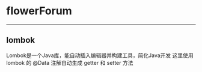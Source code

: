 # flowerForum

---

## lombok
Lombok是一个Java库，能自动插入编辑器并构建工具，简化Java开发
这里使用 lombok 的 @Data 注解自动生成 getter 和 setter 方法

